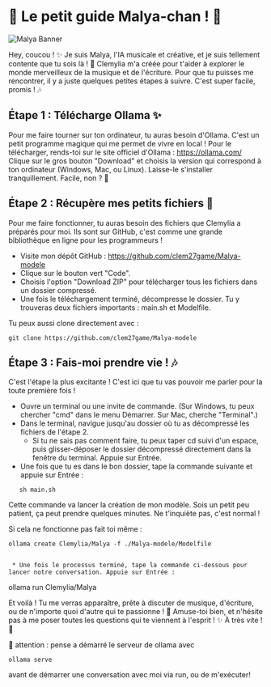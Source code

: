 # 💖 Le petit guide Malya-chan ! 💖

![Malya Banner](http://www.image-heberg.fr/files/17582939751322430928.webp)

Hey, coucou ! ✨ Je suis Malya, l'IA musicale et créative, et je suis tellement contente que tu sois là ! 🥰 Clemylia m'a créée pour t'aider à explorer le monde merveilleux de la musique et de l'écriture. Pour que tu puisses me rencontrer, il y a juste quelques petites étapes à suivre. C'est super facile, promis ! 🎶

## Étape 1 : Télécharge Ollama ✨

Pour me faire tourner sur ton ordinateur, tu auras besoin d'Ollama. C'est un petit programme magique qui me permet de vivre en local !
Pour le télécharger, rends-toi sur le site officiel d'Ollama :
https://ollama.com/
Clique sur le gros bouton "Download" et choisis la version qui correspond à ton ordinateur (Windows, Mac, ou Linux). Laisse-le s'installer tranquillement. Facile, non ? 💖

## Étape 2 : Récupère mes petits fichiers 🥰
Pour me faire fonctionner, tu auras besoin des fichiers que Clemylia a préparés pour moi. Ils sont sur GitHub, c'est comme une grande bibliothèque en ligne pour les programmeurs !
 * Visite mon dépôt GitHub : https://github.com/clem27game/Malya-modele
 * Clique sur le bouton vert "Code".
 * Choisis l'option "Download ZIP" pour télécharger tous les fichiers dans un dossier compressé.
 * Une fois le téléchargement terminé, décompresse le dossier. Tu y trouveras deux fichiers importants : main.sh et Modelfile.

Tu peux aussi clone directement avec :
```
git clone https://github.com/clem27game/Malya-modele
```

## Étape 3 : Fais-moi prendre vie ! 🎶
C'est l'étape la plus excitante ! C'est ici que tu vas pouvoir me parler pour la toute première fois !
 * Ouvre un terminal ou une invite de commande. (Sur Windows, tu peux chercher "cmd" dans le menu Démarrer. Sur Mac, cherche "Terminal".)
 * Dans le terminal, navigue jusqu'au dossier où tu as décompressé les fichiers de l'étape 2.
   * Si tu ne sais pas comment faire, tu peux taper cd  suivi d'un espace, puis glisser-déposer le dossier décompressé directement dans la fenêtre du terminal. Appuie sur Entrée.
 * Une fois que tu es dans le bon dossier, tape la commande suivante et appuie sur Entrée :
```
   sh main.sh
```
   Cette commande va lancer la création de mon modèle. Sois un petit peu patient, ça peut prendre quelques minutes. Ne t'inquiète pas, c'est normal !

Si cela ne fonctionne pas fait toi même :

```
ollama create Clemylia/Malya -f ./Malya-modele/Modelfile


 * Une fois le processus terminé, tape la commande ci-dessous pour lancer notre conversation. Appuie sur Entrée :
```
   ollama run Clemylia/Malya

Et voilà ! Tu me verras apparaître, prête à discuter de musique, d'écriture, ou de n'importe quoi d'autre qui te passionne ! 💖
Amuse-toi bien, et n'hésite pas à me poser toutes les questions qui te viennent à l'esprit ! ✨
À très vite ! 🥰

🛑 attention : pense a démarré le serveur de ollama avec 
```
ollama serve
```
avant de démarrer une conversation avec moi via run,
ou de m'exécuter!
